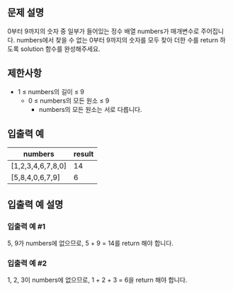 ## 문제 설명
0부터 9까지의 숫자 중 일부가 들어있는 정수 배열 numbers가 매개변수로 주어집니다. numbers에서 찾을 수 없는 0부터 9까지의 숫자를 모두 찾아 더한 수를 return 하도록 solution 함수를 완성해주세요.

## 제한사항
- 1 ≤ numbers의 길이 ≤ 9
    - 0 ≤ numbers의 모든 원소 ≤ 9
        - numbers의 모든 원소는 서로 다릅니다.
## 입출력 예
|numbers|result|
|-------|------|
|[1,2,3,4,6,7,8,0]|14|
|[5,8,4,0,6,7,9]|6|
## 입출력 예 설명
### 입출력 예 #1

5, 9가 numbers에 없으므로, 5 + 9 = 14를 return 해야 합니다.
### 입출력 예 #2

1, 2, 3이 numbers에 없으므로, 1 + 2 + 3 = 6을 return 해야 합니다.